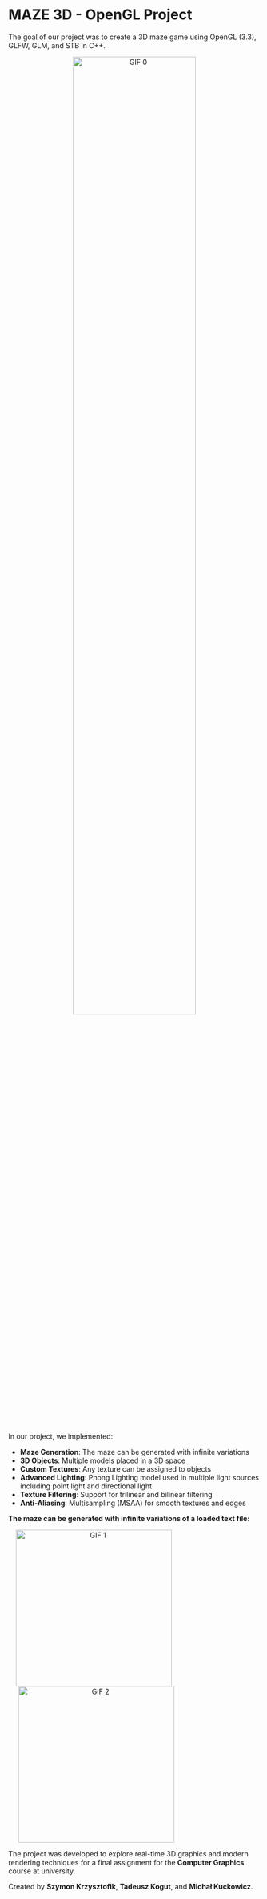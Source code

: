 # MAZE 3D - OpenGL Project

The goal of our project was to create a 3D maze game using OpenGL (3.3), GLFW, GLM, and STB in C++.

<p align="center">
  <img src="https://github.com/user-attachments/assets/00126075-1074-4811-bc6a-de95b4d7ea82" alt="GIF 0" width=70%>
</p>

In our project, we implemented:

- **Maze Generation**: The maze can be generated with infinite variations
- **3D Objects**: Multiple models placed in a 3D space
- **Custom Textures**: Any texture can be assigned to objects
- **Advanced Lighting**: Phong Lighting model used in multiple light sources including point light and directional light
- **Texture Filtering**: Support for trilinear and bilinear filtering
- **Anti-Aliasing**: Multisampling (MSAA) for smooth textures and edges

**The maze can be generated with infinite variations of a loaded text file:**

<p align="center" style="width:70%">
    <img src="https://github.com/user-attachments/assets/7f5dc172-a98f-4157-bd11-dcaab470f6fa" alt="GIF 1" style="height:312px; margin-right:10px;">
    <img src="https://github.com/user-attachments/assets/99307370-1257-4bc2-bef7-84a0eb602e03" alt="GIF 2" style="height:312px;">
</p>

The project was developed to explore real-time 3D graphics and modern rendering techniques for a final assignment for the **Computer Graphics** course at university.

Created by **Szymon Krzysztofik**, **Tadeusz Kogut**, and **Michał Kuckowicz**.
